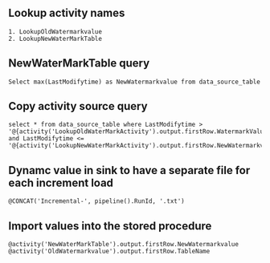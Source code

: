 ## Lookup activity names
    1. LookupOldWatermarkvalue
    2. LookupNewWaterMarkTable
    
## NewWaterMarkTable query
    Select max(LastModifytime) as NewWatermarkvalue from data_source_table

## Copy activity source query
    select * from data_source_table where LastModifytime > '@{activity('LookupOldWaterMarkActivity').output.firstRow.WatermarkValue}' and LastModifytime <= '@{activity('LookupNewWaterMarkActivity').output.firstRow.NewWatermarkvalue}'
    
 ## Dynamc value in sink to have a separate file for each increment load
    @CONCAT('Incremental-', pipeline().RunId, '.txt')
    
 ## Import values into the stored procedure 
    @activity('NewWaterMarkTable').output.firstRow.NewWatermarkvalue
    @activity('OldWatermarkvalue').output.firstRow.TableName

